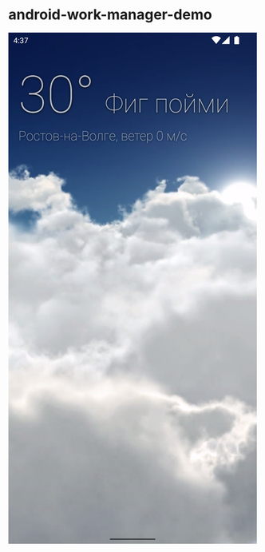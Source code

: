 # android-work-manager-demo
![screenshot](https://github.com/Atomofiron/android-work-manager-demo/blob/main/stuff/preview.png)